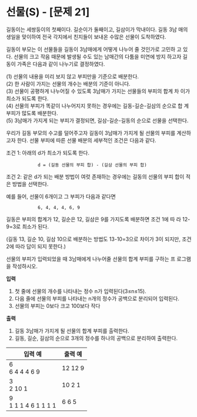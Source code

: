 선물(S) - [문제 21]
====================================

길동이는 세쌍둥이의 첫째이다. 길순이가 둘째이고, 길삼이가 막내이다. 길동 3남
매의 생일을 맞이하여 전국 각지에서 친지들이 보내온 수많은 선물이 도착하였다.
 
길동이 부모는 이 선물들을 길동이 3남매에게 어떻게 나누어 줄 것인가로 고민하
고 있다. 선물의 크고 작음 때문에 발생될 수도 있는 남매간의 다툼을 미연에 방지
하고자 길동이 가족은 다음과 같이 나누기로 결정하였다.

(1) 선물의 내용을 미리 보지 않고 부피만을 기준으로 배분한다.  
(2) 한 사람이 가지는 선물의 개수는 배분의 기준이 아니다.  
(3) 선물이 공평하게 나누어질 수 있도록 3남매가 가지는 선물들의 부피의 합계 차
이가 최소가 되도록 한다.  
(4) 선물의 부피가 똑같이 나누어지지 못하는 경우에는 길동-길순-길삼의 순으로 합
계 부피가 많도록 배분한다.  
(5) 3남매가 가지게 되는 부피가 결정되면, 길삼-길순-길동의 순으로 선물을 선택한다.  

우리가 길동 부모의 수고를 덜어주고자 길동이 3남매가 가지게 될 선물의 부피를
계산하고자 한다. 선물 부피에 따른 선물 배분의 세부적인 조건은 다음과 같다.

조건 1: 아래의 d가 최소가 되도록 한다.

                d = (길동 선물의 부피 합) - (길삼 선물의 부피 합)

조건 2: 같은 d가 되는 배분 방법이 여럿 존재하는 경우에는 길동의 선물의 부피
합이 적은 방법을 선택한다.

예를 들어, 선물이 6개이고 그 부피가 다음과 같다면

                6, 4, 4, 4, 6, 9

길동은 부피의 합계가 12, 길순은 12, 길삼은 9를 가지도록 배분하면 조건 1에 따
라 12-9=3로 최소가 된다.

(길동 13, 길순 10, 길삼 10으로 배분하는 방법도 13-10=3으로 차이가 3이 되지만,
조건 2에 따라 답이 되지 못한다.)

선물의 부피가 입력되었을 때 3남매에게 나누어줄 선물의 합계 부피를 구하는 프
로그램을 작성하시오.

**입력** 

 1. 첫 줄에 선물의 개수를 나타내는 정수 n가 입력된다(3≤n≤15).
 2. 다음 줄에 선물의 부피를 나타내는 n개의 정수가 공백으로 분리되어 입력된다.
 3. 선물의 부피는 0보다 크고 100보다 작다

**출력**  

 1. 길동 3남매가 가지게 될 선물의 합계 부피를 출력한다.
 2. 길동, 길순, 길삼의 순으로 3개의 정수를 하나의 공백으로 분리하여 출력한다.


| 입력 예 | 출력 예     |
|---|---|
| 6 <br >  6 4 4 4 6 9 | 12 12 9 |
| 3 <br >  2 10 1 | 10 2 1 |
| 9 <br >  1 1 1 4 6 1 1 1 1 | 6 6 5 |